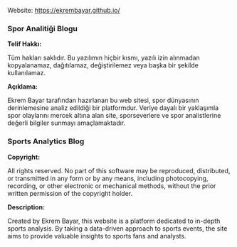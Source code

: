 Website: https://ekrembayar.github.io/

### Spor Analitiği Blogu

**Telif Hakkı:**

Tüm hakları saklıdır. Bu yazılımın hiçbir kısmı, yazılı izin alınmadan kopyalanamaz, dağıtılamaz, değiştirilemez veya başka bir şekilde kullanılamaz.

**Açıklama:**

Ekrem Bayar tarafından hazırlanan bu web sitesi, spor dünyasının derinlemesine analiz edildiği bir platformdur. Veriye dayalı bir yaklaşımla spor olaylarını mercek altına alan site, sporseverlere ve spor analistlerine değerli bilgiler sunmayı amaçlamaktadır.

### Sports Analytics Blog

**Copyright:**

All rights reserved. No part of this software may be reproduced, distributed, or transmitted in any form or by any means, including photocopying, recording, or other electronic or mechanical methods, without the prior written permission of the copyright holder.

**Description:**

Created by Ekrem Bayar, this website is a platform dedicated to in-depth sports analysis. By taking a data-driven approach to sports events, the site aims to provide valuable insights to sports fans and analysts.

